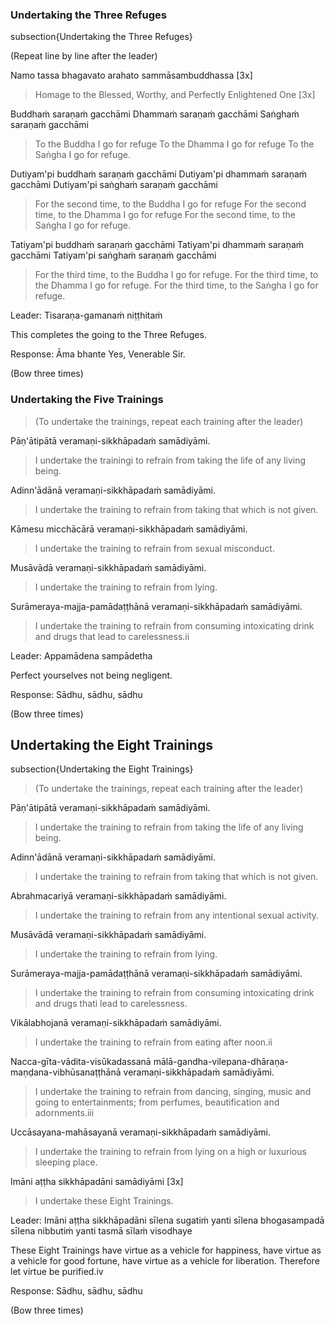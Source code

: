 ### Undertaking the Three Refuges<a id="three-refuges"></a>
subsection{Undertaking the Three Refuges}

(Repeat line by line after the leader)

Namo tassa bhagavato arahato sammāsambuddhassa [3x]

<div class="english">

> Homage to the Blessed, Worthy, and Perfectly Enlightened One [3x]

</div>

Buddhaṁ saraṇaṁ gacchāmi
Dhammaṁ saraṇaṁ gacchāmi
Saṅghaṁ saraṇaṁ gacchāmi

<div class="english">

> To the Buddha I go for refuge
> To the Dhamma I go for refuge
> To the Saṅgha I go for refuge.

</div>

Dutiyam'pi buddhaṁ saraṇaṁ gacchāmi
Dutiyam'pi dhammaṁ saraṇaṁ gacchāmi
Dutiyam'pi saṅghaṁ saraṇaṁ gacchāmi

<div class="english">

> For the second time, to the Buddha I go for refuge
> For the second time, to the Dhamma I go for refuge
> For the second time, to the Saṅgha I go for refuge.

</div>

Tatiyam'pi buddhaṁ saraṇaṁ gacchāmi
Tatiyam'pi dhammaṁ saraṇaṁ gacchāmi
Tatiyam'pi saṅghaṁ saraṇaṁ gacchāmi

<div class="english">

> For the third time, to the Buddha I go for refuge.
> For the third time, to the Dhamma I go for refuge.
> For the third time, to the Saṅgha I go for refuge.

</div>

Leader:         Tisaraṇa-gamanaṁ niṭṭhitaṁ

This completes the going to the Three Refuges.

Response:     Āma bhante
Yes, Venerable Sir.

(Bow three times)

### Undertaking the Five Trainings<a id="five-training"></a>
<!-- subsection{Undertaking the Five Trainings} -->

> (To undertake the trainings, repeat each training after the leader)

Pāṇ'ātipātā veramaṇi-sikkhāpadaṁ samādiyāmi.

<div class="english">

> I undertake the trainingi to refrain from taking the life of any living being.

</div>

Adinn'ādānā veramaṇi-sikkhāpadaṁ samādiyāmi.

<div class="english">

> I undertake the training to refrain from taking that which is not given.

</div>

Kāmesu micchācārā veramaṇi-sikkhāpadaṁ samādiyāmi.

<div class="english">

> I undertake the training to refrain from sexual misconduct.

</div>

Musāvādā veramaṇi-sikkhāpadaṁ samādiyāmi.

<div class="english">

> I undertake the training to refrain from lying.

</div>

Surāmeraya-majja-pamādaṭṭhānā veramaṇi-sikkhāpadaṁ samādiyāmi.

<div class="english">

> I undertake the training to refrain from consuming intoxicating drink and drugs that lead to carelessness.ii

</div>

Leader: Appamādena sampādetha

<div class="english">

Perfect yourselves not being negligent.

</div>

Response: Sādhu, sādhu, sādhu

(Bow three times)

## Undertaking the Eight Trainings<a id="eight-trainings"></a>
subsection{Undertaking the Eight Trainings}

> (To undertake the trainings, repeat each training after the leader)

Pāṇ'ātipātā veramaṇi-sikkhāpadaṁ samādiyāmi.

<div class="english">

> I undertake the training to refrain from taking the life of any living being.

</div>

Adinn'ādānā veramaṇi-sikkhāpadaṁ samādiyāmi.

<div class="english">

> I undertake the training to refrain from taking that which is not given.

</div>

Abrahmacariyā veramaṇi-sikkhāpadaṁ samādiyāmi.

<div class="english">

> I undertake the training to refrain from any intentional sexual activity.

</div>

Musāvādā veramaṇi-sikkhāpadaṁ samādiyāmi.

<div class="english">

> I undertake the training to refrain from lying.

</div>

Surāmeraya-majja-pamādaṭṭhānā veramaṇi-sikkhāpadaṁ samādiyāmi.

<div class="english">

> I undertake the training to refrain from consuming intoxicating drink and drugs thati lead to carelessness.

</div>

Vikālabhojanā veramaṇi-sikkhāpadaṁ samādiyāmi.

<div class="english">

> I undertake the training to refrain from eating after noon.ii

</div>

Nacca-gīta-vādita-visūkadassanā mālā-gandha-vilepana-dhāraṇa-maṇḍana-vibhūsanaṭṭhānā veramaṇi-sikkhāpadaṁ samādiyāmi.

<div class="english">

> I undertake the training to refrain from dancing, singing, music and going to entertainments; from perfumes, beautification and adornments.iii

</div>

Uccāsayana-mahāsayanā veramaṇi-sikkhāpadaṁ samādiyāmi.

<div class="english">

> I undertake the training to refrain from lying on a high or luxurious sleeping place.

</div>

Imāni aṭṭha sikkhāpadāni samādiyāmi [3x]

<div class="english">

> I undertake these Eight Trainings.

</div>

Leader: Imāni aṭṭha sikkhāpadāni sīlena sugatiṁ yanti sīlena bhogasampadā sīlena nibbutiṁ yanti tasmā sīlaṁ visodhaye

These Eight Trainings
have virtue as a vehicle for happiness,
have virtue as a vehicle for good fortune,
have virtue as a vehicle for liberation.
Therefore let virtue be purified.iv

Response: Sādhu, sādhu, sādhu

(Bow three times)
